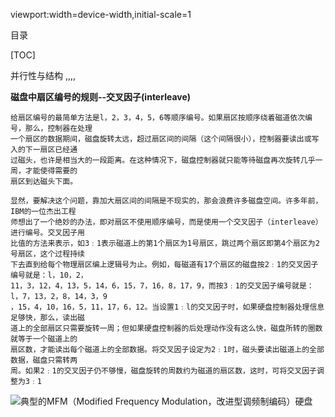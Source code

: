 viewport:width=device-width,initial-scale=1

目录

[TOC]

并行性与结构
,,,,


**磁盘中扇区编号的规则--交叉因子(interleave)**
```
给扇区编号的最简单方法是l，2，3，4，5，6等顺序编号。如果扇区按顺序绕着磁道依次编号，那么，控制器在处理
一个扇区的数据期间，磁盘旋转太远，超过扇区间的间隔（这个间隔很小），控制器要读出或写入的下一扇区已经通
过磁头，也许是相当大的一段距离。在这种情况下，磁盘控制器就只能等待磁盘再次旋转几乎一周，才能使得需要的
扇区到达磁头下面。

显然，要解决这个问题，靠加大扇区间的间隔是不现实的，那会浪费许多磁盘空间。许多年前，IBM的一位杰出工程
师想出了一个绝妙的办法，即对扇区不使用顺序编号，而是使用一个交叉因子（interleave）进行编号。交叉因子用
比值的方法来表示，如3﹕1表示磁道上的第1个扇区为1号扇区，跳过两个扇区即第4个扇区为2号扇区，这个过程持续
下去直到给每个物理扇区编上逻辑号为止。例如，每磁道有17个扇区的磁盘按2﹕1的交叉因子编号就是：l，10，2，
11，3，12，4，13，5，14，6，15，7，16，8，17，9，而按3﹕1的交叉因子编号就是：l，7，13，2，8，14，3，9
，15，4，10，16，5，11，17，6，12。当设置1﹕l的交叉因子时，如果硬盘控制器处理信息足够快，那么，读出磁
道上的全部扇区只需要旋转一周；但如果硬盘控制器的后处理动作没有这么快，磁盘所转的圈数就等于一个磁道上的
扇区数，才能读出每个磁道上的全部数据。将交叉因子设定为2﹕1时，磁头要读出磁道上的全部数据，磁盘只需转两
周。如果2﹕1的交叉因子仍不够慢，磁盘旋转的周数约为磁道的扇区数，这时，可将交叉因子调整为3﹕1

```
![典型的MFM（Modified Frequency Modulation，改进型调频制编码）硬盘][0]

[0]:http://p.blog.csdn.net/images/p_blog_csdn_net/tianxueer/EntryImages/20080722/10.jpg
